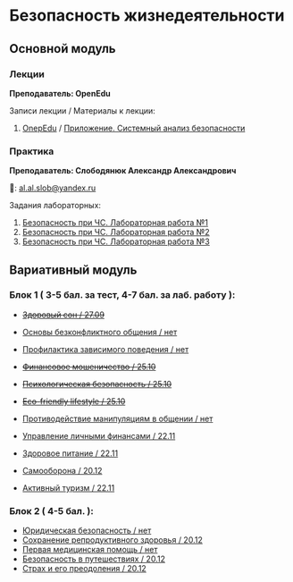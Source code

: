 # Безопасность жизнедеятельности

## Основной модуль

### Лекции

**Преподаватель: OpenEdu**

Записи лекции / Материалы к лекции:

1. [OnepEdu](https://openedu.ru/) / [Приложение. Системный анализ безопасности](https://drive.google.com/file/d/1-Ym0zFyD_ddeWU8DNoK9VZaIIg3Ky3hl/view?usp=sharing)

### Практика

**Преподаватель: Слободянюк Александр Александрович**

📧: al.al.slob@yandex.ru

Задания лабораторных:

1. [Безопасность при ЧС. Лабораторная работа №1](https://courses.openedu.ru/courses/course-v1:ITMOUniversity+LSEMERG+fall_2020_itmo/courseware/229aadd4db0944d18484087d464af36b/c53ab2f154534b03bc7d7ee853137cb7/)
2. [Безопасность при ЧС. Лабораторная работа №2](https://courses.openedu.ru/courses/course-v1:ITMOUniversity+LSEMERG+fall_2020_itmo/courseware/229aadd4db0944d18484087d464af36b/c53ab2f154534b03bc7d7ee853137cb7/)
3. [Безопасность при ЧС. Лабораторная работа №3](https://courses.openedu.ru/courses/course-v1:ITMOUniversity+LSEMERG+fall_2020_itmo/courseware/229aadd4db0944d18484087d464af36b/c53ab2f154534b03bc7d7ee853137cb7/)

## Вариативный модуль

### Блок 1 ( 3-5 бал. за тест, 4-7 бал. за лаб. работу ):

* ~~[Здоровый сон / 27.09](https://info-m3203.tech/empty)~~
* [Основы безконфликтного общения / нет](https://info-m3203.tech/empty)

* [Профилактика зависимого поведения / нет](https://info-m3203.tech/empty)
* ~~[Финансовое мошеничество / 25.10](https://info-m3203.tech/empty)~~
* ~~[Психологическая безопасность / 25.10](https://info-m3203.tech/empty)~~
* ~~[Eco-friendly lifestyle / 25.10](https://info-m3203.tech/empty)~~
* [Противодействие манипуляциям в общении / нет](https://info-m3203.tech/empty)
  
* [Управление личными финансами / 22.11](https://s3.us-west-2.amazonaws.com/secure.notion-static.com/322f5f43-cf73-49c1-9c88-fbdcf6e84d1a/Upravlenie_Lichnymi_Finansami.pdf?X-Amz-Algorithm=AWS4-HMAC-SHA256&X-Amz-Credential=AKIAT73L2G45O3KS52Y5%2F20201026%2Fus-west-2%2Fs3%2Faws4_request&X-Amz-Date=20201026T162903Z&X-Amz-Expires=86400&X-Amz-Signature=c637b58841114d51a9634e74c8a5242d1485e8afb7b901758657b1f2269716ec&X-Amz-SignedHeaders=host&response-content-disposition=filename%20%3D%22Upravlenie_Lichnymi_Finansami.pdf%22)
* [Здоровое питание / 22.11](https://info-m3203.tech/empty)
* [Самооборона / 20.12](https://info-m3203.tech/empty)
* [Активный туризм / 22.11](https://info-m3203.tech/empty)

### Блок 2 ( 4-5 бал. ):

* [Юридическая безопасность / нет](https://info-m3203.tech/empty)
* [Сохранение репродуктивного здоровья / 20.12](https://info-m3203.tech/empty)
* [Первая медицинская помощь / нет](https://info-m3203.tech/empty)
* [Безопасность в путешествиях / 20.12](https://info-m3203.tech/empty)
* [Страх и его преодоления / 20.12](https://info-m3203.tech/empty)